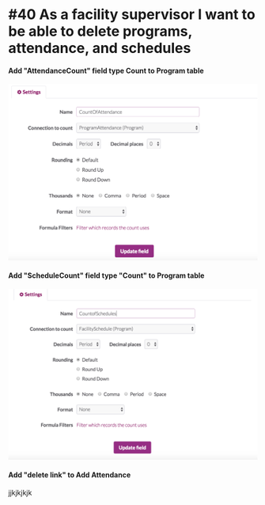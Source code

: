 # #40 As a facility supervisor I want to be able to delete programs, attendance, and schedules

#### Add "AttendanceCount" field type Count to Program table 

![AttendanceCountField](images/AttendanceCountField.png)

#### Add  "ScheduleCount" field type "Count" to Program table

![ScheduleCountField](images/ScheduleCountField.png)



#### Add "delete link" to Add Attendance 

[Scene 233 View 428]: #pages/scene_233/views/view_428	"Attendance Table View"

jjkjkjkjk

